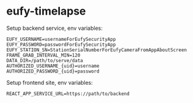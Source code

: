 # eufy-timelapse

Setup backend service, env variables:
```
EUFY_USERNAME=usernameForEufySecurityApp
EUFY_PASSWORD=passwordForEufySecurityApp
EUFY_STATION_SN=StationSerialNumberForEufyCameraFromAppAboutScreen
FRAME_GRAB_INTERVAL_MIN=120
DATA_DIR=/path/to/serve/data
AUTHORIZED_USERNAME_{uid}=username
AUTHORIZED_PASSWORD_{uid}=password
```

Setup frontend site, env variables:
```
REACT_APP_SERVICE_URL=https://path/to/backend
```
